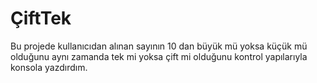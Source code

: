 # ÇiftTek
Bu projede kullanıcıdan alınan sayının 10 dan büyük mü yoksa küçük mü olduğunu aynı zamanda tek mi yoksa çift mi olduğunu kontrol yapılarıyla konsola yazdırdım.
